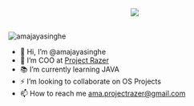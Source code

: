 <div align="center">
<img src="https://i.imgur.com/dpcfSUU.png">
</div><br>

<p align="left"> <img src="https://komarev.com/ghpvc/?username=amajayasinghe&label=Profile%20views&color=0e75b6&style=flat" alt="amajayasinghe" /> 
</p>

- 👋 Hi, I’m @amajayasinghe
- 🌱 I’m COO at [Project Razer](https://projectrazer.com)
- 📚 I’m currently learning JAVA
- ⚡ I’m looking to collaborate on OS Projects
- 📫 How to reach me ama.projectrazer@gmail.com


